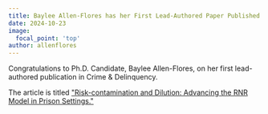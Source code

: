 ```yaml
---
title: Baylee Allen-Flores has her First Lead-Authored Paper Published
date: 2024-10-23
image:
  focal_point: 'top'
author: allenflores
---
```


Congratulations to Ph.D. Candidate, Baylee Allen-Flores, on her first lead-authored publication in Crime & Delinquency.

<!--more-->

The article is titled ["Risk-contamination and Dilution: Advancing the RNR Model in Prison Settings."](https://arclabuno.netlify.app/publication/allen-flores_et_al_2024/)
